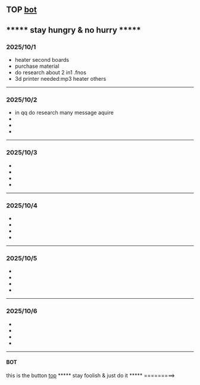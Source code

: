 ## TOP [bot](#bot)
***** stay hungry & no hurry *****
---
### 2025/10/1
- heater second boards
- purchase material
- do research about 2 in1 .fnos
- 3d printer needed:mp3 heater others
---
### 2025/10/2
- in qq do research many message aquire
- 
- 
- 
---
### 2025/10/3
- 
- 
- 
- 
---
### 2025/10/4
- 
- 
- 
- 
---
### 2025/10/5
- 
- 
- 
- 
---
### 2025/10/6
- 
- 
- 
- 
---
#### BOT
this is the button
[top](#top)
***** stay foolish & just do it *****
=========>
